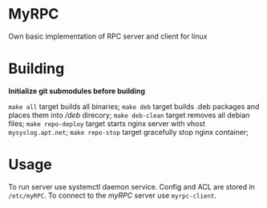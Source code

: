 # MyRPC

Own basic implementation of RPC server and client for linux

# Building

**Initialize git submodules before building**

`make all` target builds all binaries;
`make deb` target builds .deb packages and places them into _/deb_ direcory;
`make deb-clean` target removes all debian files;
`make repo-deploy` target starts nginx server with vhost `mysyslog.apt.net`;
`make repo-stop` target gracefully stop nginx container;

# Usage

To run server use systemctl daemon service. Config and ACL are stored in `/etc/myRPC`. To connect to the _myRPC_ server use `myrpc-client`.
